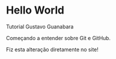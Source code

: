 # Hello World
 Tutorial Gustavo Guanabara

 Começando a entender sobre Git e GitHub.

 Fiz esta alteração diretamente no site!
